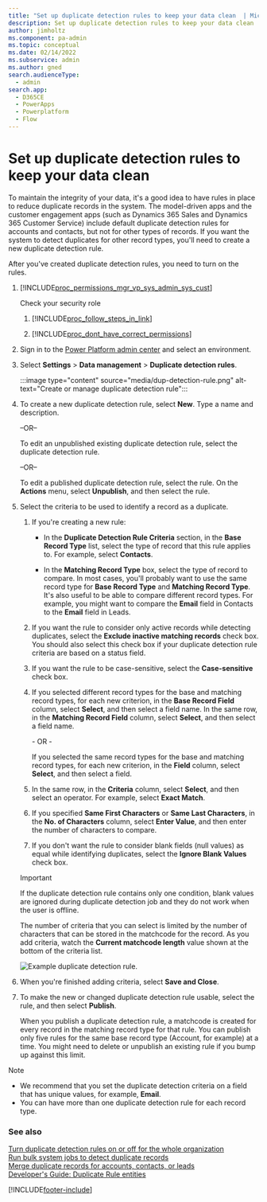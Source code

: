 ```yaml
---
title: "Set up duplicate detection rules to keep your data clean  | MicrosoftDocs"
description: Set up duplicate detection rules to keep your data clean
author: jimholtz
ms.component: pa-admin
ms.topic: conceptual
ms.date: 02/14/2022
ms.subservice: admin
ms.author: gned
search.audienceType: 
  - admin
search.app:
  - D365CE
  - PowerApps
  - Powerplatform
  - Flow
---
```

# Set up duplicate detection rules to keep your data clean

To maintain the integrity of your data, it's a good idea to have rules in place to reduce duplicate records in the system. The model-driven apps and the customer engagement apps (such as Dynamics 365 Sales and Dynamics 365 Customer Service) include default duplicate detection rules for accounts and contacts, but not for other types of records. If you want the system to detect duplicates for other record types, you'll need to create a new duplicate detection rule.  
  
 After you've created duplicate detection rules, you need to turn on the rules.  
  
1. [!INCLUDE[proc_permissions_mgr_vp_sys_admin_sys_cust](../includes/proc-permissions-mgr-vp-sys-admin-sys-cust.md)]  
  
    Check your security role  
  
   1. [!INCLUDE[proc_follow_steps_in_link](../includes/proc-follow-steps-in-link.md)]  
  
   2. [!INCLUDE[proc_dont_have_correct_permissions](../includes/proc-dont-have-correct-permissions.md)]  
  
2. Sign in to the [Power Platform admin center](https://aka.ms/ppac) and select an environment.

3. Select **Settings** > **Data management** > **Duplicate detection rules**.

    :::image type="content" source="media/dup-detection-rule.png" alt-text="Create or manage duplicate detection rule":::  

4. To create a new duplicate detection rule, select **New**. Type a name and description.  
  
    –OR–  
  
    To edit an unpublished existing duplicate detection rule, select the duplicate detection rule.  
  
    –OR–  
  
    To edit a published duplicate detection rule, select the rule. On the **Actions** menu, select **Unpublish**, and then select the rule.  
  
5. Select the criteria to be used to identify a record as a duplicate.  
  
   1. If you're creating a new rule:  
  
       - In the **Duplicate Detection Rule Criteria** section, in the **Base Record Type** list, select the type of record that this rule applies to. For example, select **Contacts**.  
  
       - In the **Matching Record Type** box, select the type of record to compare. In most cases, you'll probably want to use the same record type for **Base Record Type** and **Matching Record Type**. It's also useful to be able to compare different record types. For example, you might want to compare the **Email** field in Contacts to the **Email** field in Leads.  
  
   2. If you want the rule to consider only active records while detecting duplicates, select the **Exclude inactive matching records** check box. You should also select this check box if your duplicate detection rule criteria are based on a status field.  
  
   3. If you want the rule to be case-sensitive, select the **Case-sensitive** check box.  
  
   4. If you selected different record types for the base and matching record types, for each new criterion, in the **Base Record Field** column, select **Select**, and then select a field name. In the same row, in the **Matching Record Field** column, select **Select**, and then select a field name.  
  
        \-  OR -  
  
        If you selected the same record types for the base and matching record types, for each new criterion, in the **Field** column, select **Select**, and then select a field.  
  
   5. In the same row, in the **Criteria** column, select **Select**, and then select an operator. For example, select **Exact Match**.  
  
   6. If you specified **Same First Characters** or **Same Last Characters**, in the **No. of Characters** column, select **Enter Value**, and then enter the number of characters to compare.  
  
   7. If you don't want the rule to consider blank fields (null values) as equal while identifying duplicates, select the **Ignore Blank Values** check box.  
  
   > [!IMPORTANT]
   >  If the duplicate detection rule contains only one condition, blank values are ignored during duplicate detection job and they do not work when the user is offline.
  
    The number of criteria that you can select is limited by the number of characters that can be stored in the matchcode for the record. As you add criteria, watch the **Current matchcode length** value shown at the bottom of the criteria list.  
  
   ![Example duplicate detection rule.](../admin/media/cc-duplicate-detection-rule-cc-duplicate-detection-rule.PNG "Example duplicate detection rule")  
  
6. When you're finished adding criteria, select **Save and Close**.  
  
7. To make the new or changed duplicate detection rule usable, select the rule, and then select **Publish**.  
  
    When you publish a duplicate detection rule, a matchcode is created for every record in the matching record type for that rule. You can publish only five rules for the same base record type (Account, for example) at a time. You might need to delete or unpublish an existing rule if you bump up against this limit.  
  
> [!NOTE]
>
> - We recommend that you set the duplicate detection criteria on a field that has unique values, for example, **Email**.  
> - You can have more than one duplicate detection rule for each record type.  
  
### See also  

 [Turn duplicate detection rules on or off for the whole organization](../admin/turn-duplicate-detection-rules-off-whole-organization.md)<br />
 [Run bulk system jobs to detect duplicate records](../admin/run-bulk-system-jobs-detect-duplicate-records.md)<br />
 [Merge duplicate records for accounts, contacts, or leads](/powerapps/user/merge-duplicate-records)<br />
 [Developer's Guide: Duplicate Rule entities](/powerapps/developer/common-data-service/duplicaterule-entities)

[!INCLUDE[footer-include](../includes/footer-banner.md)]
